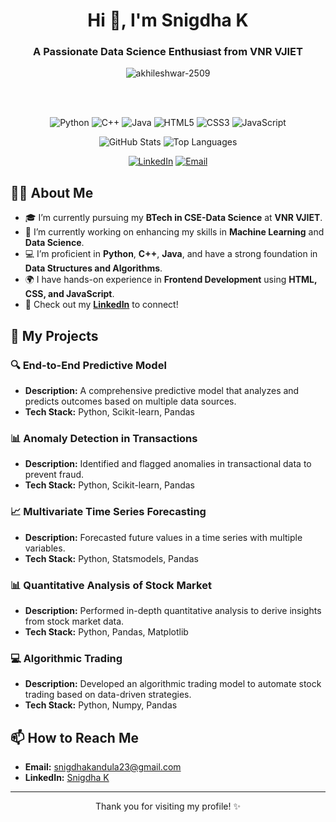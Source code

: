 <h1 align="center">Hi 👋, I'm Snigdha K</h1>
<h3 align="center">A Passionate Data Science Enthusiast from VNR VJIET</h3>
<p align="center">
  <img src="https://komarev.com/ghpvc/?username=akhileshwar-2509&label=Profile%20views&color=0e75b6&style=flat" alt="akhileshwar-2509" />
</p>

<br>
<br>

<p align="center">
  <img src="https://img.shields.io/badge/Python-3776AB?style=for-the-badge&logo=python&logoColor=white" alt="Python" />
  <img src="https://img.shields.io/badge/C++-00599C?style=for-the-badge&logo=cplusplus&logoColor=white" alt="C++" />
  <img src="https://img.shields.io/badge/Java-007396?style=for-the-badge&logo=java&logoColor=white" alt="Java" />
  <img src="https://img.shields.io/badge/HTML5-E34F26?style=for-the-badge&logo=html5&logoColor=white" alt="HTML5" />
  <img src="https://img.shields.io/badge/CSS3-1572B6?style=for-the-badge&logo=css3&logoColor=white" alt="CSS3" />
  <img src="https://img.shields.io/badge/JavaScript-F7DF1E?style=for-the-badge&logo=javascript&logoColor=black" alt="JavaScript" />
</p>

<p align="center">
  <img src="https://github-readme-stats.vercel.app/api?username=snigdha-2310&show_icons=true&theme=radical" alt="GitHub Stats" />
  <img src="https://github-readme-stats.vercel.app/api/top-langs/?username=snigdha-2310&layout=compact&theme=radical" alt="Top Languages" />
</p>

<p align="center">
  <a href="https://linkedin.com/in/snigdha-k-275673275"><img src="https://img.shields.io/badge/LinkedIn-0A66C2?style=for-the-badge&logo=linkedin&logoColor=white" alt="LinkedIn" /></a>
  <a href="mailto:snigdhakandula23@gmail.com"><img src="https://img.shields.io/badge/Email-D14836?style=for-the-badge&logo=gmail&logoColor=white" alt="Email" /></a>
</p>

## 👩‍💻 About Me

- 🎓 I’m currently pursuing my **BTech in CSE-Data Science** at **VNR VJIET**.
- 🌱 I’m currently working on enhancing my skills in **Machine Learning** and **Data Science**.
- 💻 I’m proficient in **Python**, **C++**, **Java**, and have a strong foundation in **Data Structures and Algorithms**.
- 🌍 I have hands-on experience in **Frontend Development** using **HTML, CSS, and JavaScript**.
- 💼 Check out my **[LinkedIn](https://linkedin.com/in/snigdha-k-275673275)** to connect!

## 🚀 My Projects

### 🔍 End-to-End Predictive Model
- **Description:** A comprehensive predictive model that analyzes and predicts outcomes based on multiple data sources.
- **Tech Stack:** Python, Scikit-learn, Pandas

### 📊 Anomaly Detection in Transactions
- **Description:** Identified and flagged anomalies in transactional data to prevent fraud.
- **Tech Stack:** Python, Scikit-learn, Pandas

### 📈 Multivariate Time Series Forecasting
- **Description:** Forecasted future values in a time series with multiple variables.
- **Tech Stack:** Python, Statsmodels, Pandas

### 📊 Quantitative Analysis of Stock Market
- **Description:** Performed in-depth quantitative analysis to derive insights from stock market data.
- **Tech Stack:** Python, Pandas, Matplotlib

### 💻 Algorithmic Trading
- **Description:** Developed an algorithmic trading model to automate stock trading based on data-driven strategies.
- **Tech Stack:** Python, Numpy, Pandas

## 📫 How to Reach Me

- **Email:** [snigdhakandula23@gmail.com](mailto:snigdhakandula23@gmail.com)
- **LinkedIn:** [Snigdha K](https://linkedin.com/in/snigdha-k-275673275)

---

<p align="center">Thank you for visiting my profile! ✨</p>
